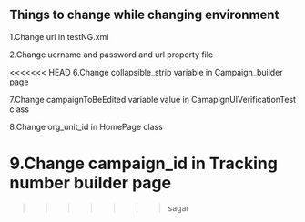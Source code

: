 Things to change while changing environment 
-------------------------------------------------
1.Change url in testNG.xml 

2.Change uername and password and url property file




<<<<<<< HEAD
6.Change collapsible_strip variable in Campaign_builder page

7.Change campaignToBeEdited variable value in CamapignUIVerificationTest class

8.Change org_unit_id in HomePage class

9.Change campaign_id in Tracking number builder page
=======
>>>>>>> sagar
